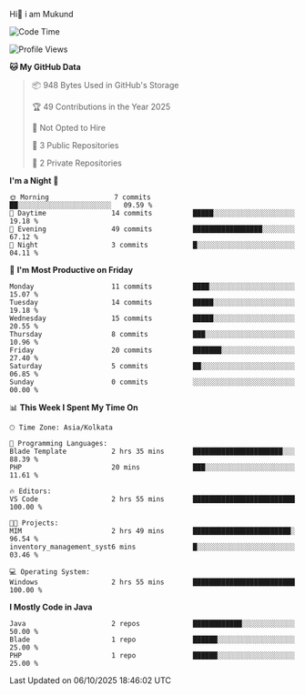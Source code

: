   Hi👋 i am Mukund
<!--
**MukundAkabari/MukundAkabari** is a ✨ _special_ ✨ repository because its `README.md` (this file) appears on your GitHub profile.

Here are some ideas to get you started:

- 🔭 I’m currently working Java
- 🌱 I’m currently learning Sping booy ,Java  ...

<!--START_SECTION:waka-->
![Code Time](http://img.shields.io/badge/Code%20Time-84%20hrs%2046%20mins-blue)

![Profile Views](http://img.shields.io/badge/Profile%20Views-1-blue)

**🐱 My GitHub Data** 

> 📦 948 Bytes Used in GitHub's Storage 
 > 
> 🏆 49 Contributions in the Year 2025
 > 
> 🚫 Not Opted to Hire
 > 
> 📜 3 Public Repositories 
 > 
> 🔑 2 Private Repositories 
 > 
**I'm a Night 🦉** 

```text
🌞 Morning                7 commits           ██░░░░░░░░░░░░░░░░░░░░░░░   09.59 % 
🌆 Daytime                14 commits          █████░░░░░░░░░░░░░░░░░░░░   19.18 % 
🌃 Evening                49 commits          █████████████████░░░░░░░░   67.12 % 
🌙 Night                  3 commits           █░░░░░░░░░░░░░░░░░░░░░░░░   04.11 % 
```
📅 **I'm Most Productive on Friday** 

```text
Monday                   11 commits          ████░░░░░░░░░░░░░░░░░░░░░   15.07 % 
Tuesday                  14 commits          █████░░░░░░░░░░░░░░░░░░░░   19.18 % 
Wednesday                15 commits          █████░░░░░░░░░░░░░░░░░░░░   20.55 % 
Thursday                 8 commits           ███░░░░░░░░░░░░░░░░░░░░░░   10.96 % 
Friday                   20 commits          ███████░░░░░░░░░░░░░░░░░░   27.40 % 
Saturday                 5 commits           ██░░░░░░░░░░░░░░░░░░░░░░░   06.85 % 
Sunday                   0 commits           ░░░░░░░░░░░░░░░░░░░░░░░░░   00.00 % 
```


📊 **This Week I Spent My Time On** 

```text
🕑︎ Time Zone: Asia/Kolkata

💬 Programming Languages: 
Blade Template           2 hrs 35 mins       ██████████████████████░░░   88.39 % 
PHP                      20 mins             ███░░░░░░░░░░░░░░░░░░░░░░   11.61 % 

🔥 Editors: 
VS Code                  2 hrs 55 mins       █████████████████████████   100.00 % 

🐱‍💻 Projects: 
MIM                      2 hrs 49 mins       ████████████████████████░   96.54 % 
inventory_management_syst6 mins              █░░░░░░░░░░░░░░░░░░░░░░░░   03.46 % 

💻 Operating System: 
Windows                  2 hrs 55 mins       █████████████████████████   100.00 % 
```

**I Mostly Code in Java** 

```text
Java                     2 repos             ████████████░░░░░░░░░░░░░   50.00 % 
Blade                    1 repo              ██████░░░░░░░░░░░░░░░░░░░   25.00 % 
PHP                      1 repo              ██████░░░░░░░░░░░░░░░░░░░   25.00 % 
```




 Last Updated on 06/10/2025 18:46:02 UTC
<!--END_SECTION:waka-->
